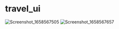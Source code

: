 # travel_ui

![Screenshot_1658567505](https://user-images.githubusercontent.com/48752942/180598739-98d430ec-55e4-41f5-bf3c-23c05eb76a48.png) ![Screenshot_1658567657](https://user-images.githubusercontent.com/48752942/180598829-b35f4d16-10a9-4fff-a0fa-d00022e92fff.png)

